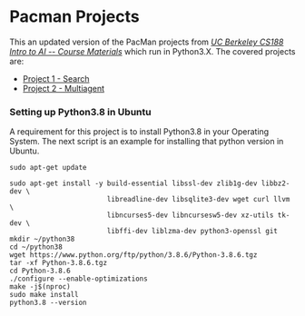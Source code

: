 # Pacman Projects

This an updated version of the PacMan projects from [_UC Berkeley CS188 Intro to AI -- Course Materials_](https://ai.berkeley.edu) 
which run in Python3.X. The covered projects are:
* [Project 1 - Search](https://github.com/aig-upf/pacman-projects/blob/main/search/README.md)
* [Project 2 - Multiagent](https://github.com/aig-upf/pacman-projects/blob/main/multiagent/README.md)

### Setting up Python3.8 in Ubuntu

A requirement for this project is to install Python3.8 in your Operating System. The next script is an example for installing that python version in Ubuntu.

```shell
sudo apt-get update

sudo apt-get install -y build-essential libssl-dev zlib1g-dev libbz2-dev \
                        libreadline-dev libsqlite3-dev wget curl llvm \
                        libncurses5-dev libncursesw5-dev xz-utils tk-dev \
                        libffi-dev liblzma-dev python3-openssl git
mkdir ~/python38
cd ~/python38
wget https://www.python.org/ftp/python/3.8.6/Python-3.8.6.tgz
tar -xf Python-3.8.6.tgz
cd Python-3.8.6
./configure --enable-optimizations
make -j$(nproc)
sudo make install
python3.8 --version
```

